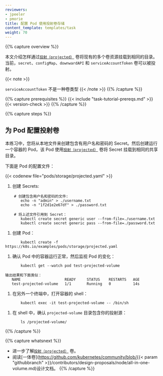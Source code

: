 ```yaml
---
reviewers:
- jpeeler
- pmorie
title: 配置 Pod 使用投射卷存储
content_template: templates/task
weight: 70
---
```


<!--
---
reviewers:
- jpeeler
- pmorie
title: Configure a Pod to Use a Projected Volume for Storage
content_template: templates/task
weight: 70
---
-->

{{% capture overview %}}
<!--
This page shows how to use a [`projected`](/docs/concepts/storage/volumes/#projected) volume to mount
several existing volume sources into the same directory. Currently, `secret`, `configMap`, `downwardAPI`,
and `serviceAccountToken` volumes can be projected.
-->

本文介绍怎样通过[`投射（projected）`](/docs/concepts/storage/volumes/#projected) 卷将现有的多个卷资源挂载到相同的目录。
当前，`secret`、`configMap`、`downwardAPI` 和 `serviceAccountToken` 卷可以被投射。

{{< note >}}
<!--
`serviceAccountToken` is not a volume type.
-->
`serviceAccountToken` 不是一种卷类型
{{< /note >}}
{{% /capture %}}

{{% capture prerequisites %}}
{{< include "task-tutorial-prereqs.md" >}} {{< version-check >}}
{{% /capture %}}

{{% capture steps %}}

<!--
## Configure a projected volume for a pod

In this exercise, you create username and password Secrets from local files. You then create a Pod that runs one Container, using a [`projected`](/docs/concepts/storage/volumes/#projected) Volume to mount the Secrets into the same shared directory.

Here is the configuration file for the Pod:
-->

## 为 Pod 配置投射卷

本练习中，您将从本地文件来创建包含有用户名和密码的 Secret。然后创建运行一个容器的 Pod，该 Pod 使用[`投射（projected）`](/docs/concepts/storage/volumes/#projected) 卷将 Secret 挂载到相同的共享目录。

下面是 Pod 的配置文件：

{{< codenew file="pods/storage/projected.yaml" >}}

<!--
1. Create the Secrets:
```shell
    # Create files containing the username and password:
       echo -n "admin" > ./username.txt
       echo -n "1f2d1e2e67df" > ./password.txt

    # Package these files into secrets:
       kubectl create secret generic user --from-file=./username.txt
       kubectl create secret generic pass --from-file=./password.txt
```
-->
1. 创建 Secrets:
```shell
    # 创建包含用户名和密码的文件:
       echo -n "admin" > ./username.txt
       echo -n "1f2d1e2e67df" > ./password.txt

    # 将上述文件引用到 Secret：
       kubectl create secret generic user --from-file=./username.txt
       kubectl create secret generic pass --from-file=./password.txt
```
<!--
1. Create the Pod:
-->
1. 创建 Pod：
```shell
       kubectl create -f https://k8s.io/examples/pods/storage/projected.yaml
```
<!--
1. Verify that the Pod's Container is running, and then watch for changes to
the Pod:
-->
1. 确认 Pod 中的容器运行正常，然后监视 Pod 的变化：
```shell
       kubectl get --watch pod test-projected-volume
```
<!--
    The output looks like this:
-->
    输出结果和下面类似：
       NAME                    READY     STATUS    RESTARTS   AGE
       test-projected-volume   1/1       Running   0          14s
<!--
1. In another terminal, get a shell to the running Container:
-->
1. 在另外一个终端中，打开容器的 shell：
```shell
       kubectl exec -it test-projected-volume -- /bin/sh
```
<!--
1. In your shell, verify that the `projected-volume` directory contains your projected sources:
-->
1. 在 shell 中，确认 `projected-volume` 目录包含你的投射源：
```shell
       ls /projected-volume/
```
{{% /capture %}}

{{% capture whatsnext %}}

<!--
* Learn more about [`projected`](/docs/concepts/storage/volumes/#projected) volumes.
* Read the [all-in-one volume](https://github.com/kubernetes/community/blob/{{< param "githubbranch" >}}/contributors/design-proposals/node/all-in-one-volume.md) design document.
-->

* 进一步了解[`投射（projected）`](/docs/concepts/storage/volumes/#projected) 卷。
* 阅读[一体卷](https://github.com/kubernetes/community/blob/{{< param "githubbranch" >}}/contributors/design-proposals/node/all-in-one-volume.md)设计文档。
{{% /capture %}}

